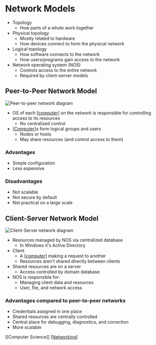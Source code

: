 # Network Models

- Topology
  - How parts of a whole work together
- Physical topology
  - Mostly related to hardware
  - How devices connect to form the physical network
- Logical topology
  - How software connects to the network
  - How users/programs gain access to the network
- Network operating system (NOS)
  - Controls access to the entire network
  - Required by client-server models

## Peer-to-Peer Network Model

![Peer-to-peer network diagram](/assets/second-brain/2020-09-08-21-00-31.png)

- OS of each [[computer]] on the network is responsible for controlling access to its resources
  - No centralized control
- [[Computer]]s form logical groups and users
  - Nodes or hosts
  - May share resources (and control access to them)

### Advantages

- Simple configuration
- Less expensive

### Disadvantages

- Not scalable
- Not secure by default
- Not practical on a large scale

## Client-Server Network Model

![Client-Server network diagram](/assets/second-brain/2020-09-08-21-03-37.png)

- Resources managed by NOS via centralized database
  - In Windows it's Active Directory
- Client
  - A [[computer]] making a request to another
  - Resources aren't shared directly between clients
- Shared resources are on a server
  - Access controlled by domain database
- NOS is responsible for:
  - Managing client data and resources
  - User, file, and network access

### Advantages compared to peer-to-peer networks

- Credentials assigned in one place
- Shared resources are centrally controlled
- Central place for debugging, diagnostics, and correction
- More scalable

[[Computer Science]] [[Networking]]

[//begin]: # "Autogenerated link references for markdown compatibility"
[computer]: computer "Computer"
[computer-science]: computer-science "Computer Science"
[networking]: networking "Networking"
[//end]: # "Autogenerated link references"
